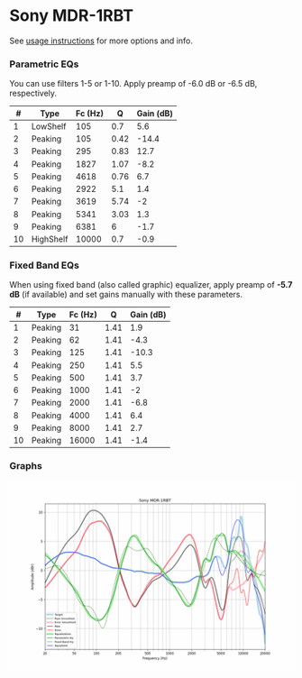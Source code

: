 # Sony MDR-1RBT
See [usage instructions](https://github.com/jaakkopasanen/AutoEq#usage) for more options and info.

### Parametric EQs
You can use filters 1-5 or 1-10. Apply preamp of -6.0 dB or -6.5 dB, respectively.

|   # | Type      |   Fc (Hz) |    Q |   Gain (dB) |
|-----|-----------|-----------|------|-------------|
|   1 | LowShelf  |       105 | 0.7  |         5.6 |
|   2 | Peaking   |       105 | 0.42 |       -14.4 |
|   3 | Peaking   |       295 | 0.83 |        12.7 |
|   4 | Peaking   |      1827 | 1.07 |        -8.2 |
|   5 | Peaking   |      4618 | 0.76 |         6.7 |
|   6 | Peaking   |      2922 | 5.1  |         1.4 |
|   7 | Peaking   |      3619 | 5.74 |        -2   |
|   8 | Peaking   |      5341 | 3.03 |         1.3 |
|   9 | Peaking   |      6381 | 6    |        -1.7 |
|  10 | HighShelf |     10000 | 0.7  |        -0.9 |

### Fixed Band EQs
When using fixed band (also called graphic) equalizer, apply preamp of **-5.7 dB** (if available) and set gains manually with these parameters.

|   # | Type    |   Fc (Hz) |    Q |   Gain (dB) |
|-----|---------|-----------|------|-------------|
|   1 | Peaking |        31 | 1.41 |         1.9 |
|   2 | Peaking |        62 | 1.41 |        -4.3 |
|   3 | Peaking |       125 | 1.41 |       -10.3 |
|   4 | Peaking |       250 | 1.41 |         5.5 |
|   5 | Peaking |       500 | 1.41 |         3.7 |
|   6 | Peaking |      1000 | 1.41 |        -2   |
|   7 | Peaking |      2000 | 1.41 |        -6.8 |
|   8 | Peaking |      4000 | 1.41 |         6.4 |
|   9 | Peaking |      8000 | 1.41 |         2.7 |
|  10 | Peaking |     16000 | 1.41 |        -1.4 |

### Graphs
![](./Sony%20MDR-1RBT.png)

